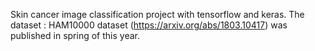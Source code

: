 Skin cancer image classification project with tensorflow and keras.
The dataset : HAM10000 dataset (https://arxiv.org/abs/1803.10417) was published in spring of this year.
